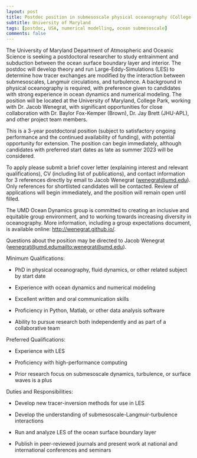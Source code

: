 ```yaml
---
layout: post
title: Postdoc position in submesoscale physical oceanography (College Park, Maryland)
subtitle: University of Maryland
tags: [postdoc, USA, numerical modelling, ocean submesoscale]
comments: false
---
```

The University of Maryland Department of Atmospheric and Oceanic Science is seeking a
postdoctoral researcher to study entrainment and subduction between the ocean surface
boundary layer and interior. The postdoc will develop theory and run Large-Eddy-Simulations
(LES) to determine how tracer exchanges are modified by the interaction between
submesoscales, Langmuir circulations, and turbulence. A background in physical
oceanography is required, with preference given to candidates with strong experience in ocean
dynamics and numerical modeling. The position will be located at the University of Maryland,
College Park, working with Dr. Jacob Wenegrat, with significant opportunities for close
collaboration with Dr. Baylor Fox-Kemper (Brown), Dr. Jay Brett (JHU-APL), and other project
team members.

This is a 3-year postdoctoral position (subject to satisfactory ongoing performance and the
continued availability of funding), with potential opportunity for extension. The position can
begin immediately, although candidates with preferred start dates as late as summer 2023 will
be considered.

To apply please submit a brief cover letter (explaining interest and relevant qualifications), CV
(including list of publications), and contact information for 3 references directly by email to
Jacob Wenegrat (wenegrat@umd.edu). Only references for shortlisted candidates will be
contacted. Review of applications will begin immediately, and the position will remain open
until filled.

The UMD Ocean Dynamics group is committed to creating an inclusive and equitable group
environment, and to working towards increasing diversity in oceanography. More information,
including a group expectations document, is available online: http://wenegrat.github.io/.

Questions about the position may be directed to Jacob Wenegrat (wenegrat@umd.edu<mailto:wenegrat@umd.edu>).



Minimum Qualifications:

* PhD in physical oceanography, fluid dynamics, or other related subject by start date

* Experience with ocean dynamics and numerical modeling

* Excellent written and oral communication skills

* Proficiency in Python, Matlab, or other data analysis software

* Ability to pursue research both independently and as part of a collaborative team


Preferred Qualifications:

* Experience with LES

* Proficiency with high-performance computing

* Prior research focus on submesoscale dynamics, turbulence, or surface waves is a plus


Duties and Responsibilities:

* Develop new tracer-inversion methods for use in LES

* Develop the understanding of submesoscale-Langmuir-turbulence interactions

* Run and analyze LES of the ocean surface boundary layer

* Publish in peer-reviewed journals and present work at national and international conferences and seminars

